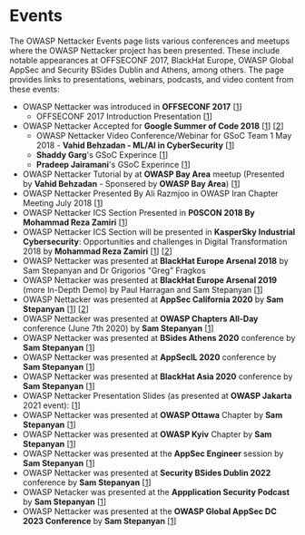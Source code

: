 # Events
The OWASP Nettacker Events page lists various conferences and meetups where the OWASP Nettacker project has been presented. These include notable appearances at OFFSECONF 2017, BlackHat Europe, OWASP Global AppSec and Security BSides Dublin and Athens, among others. The page provides links to presentations, webinars, podcasts, and video content from these events:


* OWASP Nettacker was introduced in **OFFSECONF 2017** [[1](https://groups.google.com/forum/#!topic/owasp-nettacker/3gscDww2sf4)]
  * OFFSECONF 2017 Introduction Presentation [[1](https://drive.google.com/file/d/1Ox1xpvncPgSZPaFjvTQvkOwxP3to7Rqk/view?usp=sharing)]
* OWASP Nettacker Accepted for **Google Summer of Code 2018** [[1](https://www.owasp.org/index.php/GSOC2018_Ideas)] [[2](https://summerofcode.withgoogle.com/organizations/6664778743808000/)]
  * OWASP Nettacker Video Conference/Webinar for GSoC Team 1 May 2018 - **Vahid Behzadan - ML/AI in CyberSecurity** [[1](https://www.youtube.com/watch?v=7RQH8oECSyg)]
  * **Shaddy Garg**'s GSoC Experince [[1](https://medium.com/@shaddygarg/google-summer-of-code-final-submission-12eb98993ba8)]
  * **Pradeep Jairamani**'s GSoC Experince [[1](https://medium.com/@pradeepjairamani/google-summer-of-code-final-submission-7a498856c914)]
* OWASP Nettacker Tutorial by at **OWASP Bay Area** meetup (Presented by **Vahid Behzadan** - Sponsered by **OWASP Bay Area**) [[1](https://www.youtube.com/watch?v=4pu4hJMk6m8)]
* OWASP Nettacker Presented By Ali Razmjoo in OWASP Iran Chapter Meeting July 2018 [[1](https://www.owasp.org/index.php/Iran#tab=Past_Events)]
* OWASP Nettacker ICS Section Presented in **P0SCON 2018 By Mohammad Reza Zamiri** [[1](http://www.poscon.ir/)] 
* OWASP Nettacker ICS Section will be presented in **KasperSky Industrial Cybersecurity**: Opportunities and challenges in Digital Transformation 2018 by **Mohammad Reza Zamiri** [[1](https://github.com/zdresearch/OWASP-Nettacker/tree/master/lib/payload/scanner/ics_honeypot)] [[2](https://ics.kaspersky.com/conference/)]
* OWASP Nettacker was presented at **BlackHat Europe Arsenal 2018** by Sam Stepanyan and Dr Grigorios "Greg" Fragkos
* OWASP Nettacker was presented at **BlackHat Europe Arsenal 2019** (more In-Depth Demo) by Paul Harragan and Sam Stepanyan [[1](https://www.blackhat.com/eu-19/arsenal/schedule/#owasp-nettacker-updated---more-in-depth-demo-18100)]
* OWASP Nettacker was presented at **AppSec California 2020** by **Sam Stepanyan** [[1](https://appseccalifornia2020.sched.com/event/XLtt/introducing-the-owasp-nettacker-project?iframe=no&w=100%&sidebar=yes&bg=no)] [[2](https://youtu.be/rZfCFFewfiU)]
* OWASP Nettacker was presented at **OWASP Chapters All-Day** conference (June 7th 2020) by **Sam Stepanyan** [[1](https://youtu.be/-klGZ7AaMc4)]
* OWASP Nettacker was presented at **BSides Athens 2020** conference by **Sam Stepanyan** [[1](https://youtu.be/vNNDC_ScxCA)]
* OWASP Nettacker was presented at **AppSecIL 2020** conference by **Sam Stepanyan**  [[1](https://appsecil2020.sched.com/event/fF7u/using-owasp-nettacker-for-recon-and-vulnerability-scanning)]
* OWASP Nettacker was presented at **BlackHat Asia 2020** conference by **Sam Stepanyan** [[1](https://www.blackhat.com/asia-20/arsenal/schedule/#owasp-nettacker-19079)]
* OWASP Nettacker Presentation Slides (as presented at **OWASP Jakarta** 2021 event): [[1](https://speakerdeck.com/samstepanyanowasp/using-owasp-nettacker-project-for-recon-and-vulnerability-scanning)]
* OWASP Nettacker was presented at **OWASP Ottawa** Chapter by **Sam Stepanyan** [[1](https://www.youtube.com/watch?v=HvXPcByShgI)]
* OWASP Nettacker was presented at **OWASP Kyiv** Chapter by **Sam Stepanyan** [[1](https://www.youtube.com/watch?v=KrwQlgeZn7I)]
* OWASP Nettacker was presented at the **AppSec Engineer** session by **Sam Stepanyan** [[1](https://www.youtube.com/watch?v=eXzIPuTtqAQ)]
* OWASP Nettacker was presented at **Security BSides Dublin 2022** conference by **Sam Stepanyan** [[1](https://www.youtube.com/watch?v=GcRFkZEaWqI)]
* OWASP Netacker was presented at the **Appplication Security Podcast** by **Sam Stepanyan** [[1](https://www.youtube.com/watch?v=tqZ8Lmucujw)]
* OWASP Nettacker was presented at the **OWASP Global AppSec DC 2023 Conference** by **Sam Stepanyan** [[1](https://www.youtube.com/watch?v=yZxjBme029A)] 
